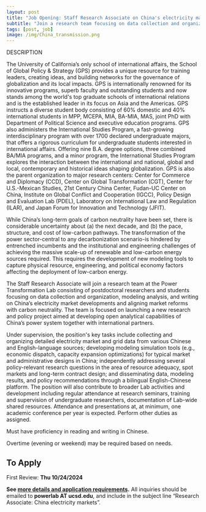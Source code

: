 ```yaml
---
layout: post
title: "Job Opening: Staff Research Associate on China's electricity markets"
subtitle: "Join a research team focusing on data collection and organization, modeling analysis, and writing on China’s electricity market developments and aligning market reforms with carbon neutrality"
tags: [post, job]
image: /img/China_transmission.png
---
```


DESCRIPTION

The University of California’s only school of international affairs, the School of Global Policy & Strategy (GPS) provides a unique resource for training leaders, creating ideas, and building networks for the governance of globalization and its local impacts. GPS is internationally renowned for its innovative programs, superb faculty and outstanding students and now stands among the world's top graduate schools of international relations and is the established leader in its focus on Asia and the Americas. GPS instructs a diverse student body consisting of 60% domestic and 40% international students in MPP, MCEPA, MIA, BA-MIA, MAS, joint PhD with Department of Political Science and executive education programs. GPS also administers the International Studies Program, a fast-growing interdisciplinary program with over 1700 declared undergraduate majors, that offers a rigorous curriculum for undergraduate students interested in international affairs. Offering nine B.A. degree options, three combined BA/MIA programs, and a minor program, the International Studies Program explores the interaction between the international and national, global and local, contemporary and historical ideas shaping globalization. GPS is also the parent organization to major research centers: Center for Commerce and Diplomacy (CCD), Center on Global Transformation (CGT), Center for U.S.-Mexican Studies, 21st Century China Center, Fudan-UC Center on China, Institute on Global Conflict and Cooperation (IGCC), Policy Design and Evaluation Lab (PDEL), Laboratory on International Law and Regulation (ILAR), and Japan Forum for Innovation and Technology (JFIT).

While China’s long-term goals of carbon neutrality have been set, there is considerable uncertainty about (a) the next decade, and (b) the pace, structure, and cost of low-carbon pathways. The transformation of the power sector-central to any decarbonization scenario-is hindered by entrenched incumbents and the institutional and engineering challenges of achieving the massive scale-up of renewable and low-carbon energy sources required. This requires the development of new modeling tools to capture physical resource, engineering, and political economy factors affecting the deployment of low-carbon energy.

The Staff Research Associate will join a research team at the Power Transformation Lab consisting of postdoctoral researchers and students focusing on data collection and organization, modeling analysis, and writing on China’s electricity market developments and aligning market reforms with carbon neutrality. The team is focused on launching a new research and policy project aimed at developing open analytical capabilities of China’s power system together with international partners.

Under supervision, the position's key tasks include collecting and organizing detailed electricity market and grid data from various Chinese and English-language sources; developing modeling simulation tools (e.g., economic dispatch, capacity expansion optimizations) for typical market and administrative designs in China; independently addressing several policy-relevant research questions in the area of resource adequacy, spot markets and long-term contract design; and disseminating data, modeling results, and policy recommendations through a bilingual English-Chinese platform. The position will also contribute to broader Lab activities and development including regular attendance at research seminars, training and supervision of undergraduate researchers, documentation of Lab-wide shared resources. Attendance and presentations at, at minimum, one academic conference per year is expected. Perform other duties as assigned.

Must have proficiency in reading and writing in Chinese.

Overtime (evening or weekend) may be required based on needs.


## To Apply

First Review: **Thu 10/24/2024**

**See [more details and application requirements](https://employment.ucsd.edu/research-associate-132711/job/28629480).** All inquiries should be emailed to **powerlab AT ucsd.edu**, and include in the subject line “Research Associate: China electricity markets”.

